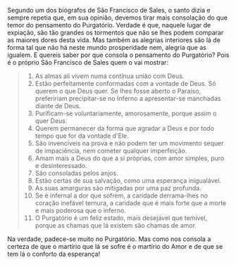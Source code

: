 Segundo um dos biógrafos de São Francisco de Sales, o santo dizia e sempre repetia que, em sua opinião, devemos tirar mais consolação do que temor do pensamento do Purgatório. Verdade é que, naquele lugar de expiação, são tão grandes os tormentos que não se lhes podem comparar as maiores dores desta vida. Mas também as alegrias interiores são lá de forma tal que não há neste mundo prosperidade nem, alegria que as igualem. E quereis saber por que consola o pensamento do Purgatório? Pois é o próprio São Francisco de Sales quem o vai mostrar: 

> 1. As almas ali vivem numa contínua união com Deus.  
> 2. Estão perfeitamente conformadas com a vontade de Deus. Só querem o que Deus quer. Se lhes fosse aberto o Paraíso, prefeririam precipitar-se no Inferno a apresentar-se manchadas diante de Deus.
> 3. Purificam-se voluntariamente, amorosamente, porque assim o quer Deus.  
> 4. Querem permanecer da forma que agradar a Deus e por todo tempo que for da vontade d'Ele.  
> 5. São invencíveis na prova e não podem ter um movimento sequer de impaciência, nem cometer qualquer imperfeição.  
> 6. Amam mais a Deus do que a si próprias, com amor simples, puro e desinteressado.  
> 7. São consoladas pelos anjos.  
> 8. Estão certas de sua salvação, como uma esperança inigualável.  
> 9. As suas amarguras são mitigadas por uma paz profunda.  
> 10. Se é infernal a dor que sofrem, a caridade derrama-lhes no coração inefável ternura, a caridade que é mais forte que a morte e mais poderosa que o inferno.  
> 11. O Purgatório é um feliz estado, mais desejável que temível, porque as chamas que lá existem são chamas de amor.

Na verdade, padece-se muito no Purgatório. Mas como nos consola a certeza de que o martírio que lá se sofre é o martírio do Amor e de que se tem lá o conforto da esperança!
